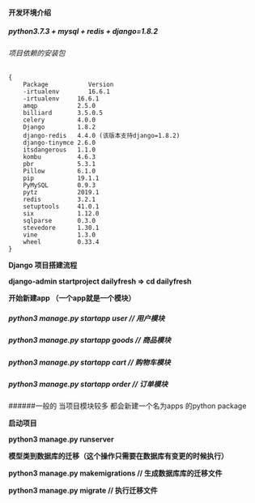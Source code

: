 #### 开发环境介绍

##### python3.7.3 + mysql + redis + django=1.8.2 

###### 项目依赖的安装包

```
{
    Package           Version
    -irtualenv        16.6.1
    -irtualenv     16.6.1
    amqp           2.5.0
    billiard       3.5.0.5
    celery         4.0.0
    Django         1.8.2
    django-redis   4.4.0 (该版本支持django=1.8.2)
    django-tinymce 2.6.0
    itsdangerous   1.1.0
    kombu          4.6.3
    pbr            5.3.1
    Pillow         6.1.0
    pip            19.1.1
    PyMySQL        0.9.3
    pytz           2019.1
    redis          3.2.1
    setuptools     41.0.1
    six            1.12.0
    sqlparse       0.3.0
    stevedore      1.30.1
    vine           1.3.0
    wheel          0.33.4
}

```
**Django 项目搭建流程**

**django-admin startproject dailyfresh => cd dailyfresh**

**开始新建app （一个app就是一个模块）**

##### python3 manage.py startapp user  // 用户模块
##### python3 manage.py startapp goods  // 商品模块
##### python3 manage.py startapp cart // 购物车模块
##### python3 manage.py startapp order // 订单模块
######一般的 当项目模块较多 都会新建一个名为apps 的python package

**启动项目**

**python3 manage.py runserver**

**模型类到数据库的迁移（这个操作只需要在数据库有变更的时候执行）**

**python3 manage.py makemigrations   // 生成数据库库的迁移文件**

**python3 manage.py migrate // 执行迁移文件**